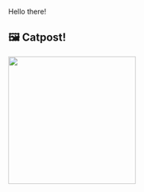 Hello there!



## 🖼️ Catpost!

<sub>
    <img src="https://cdn2.thecatapi.com/images/7v6.gif" height="256">
</sub>

